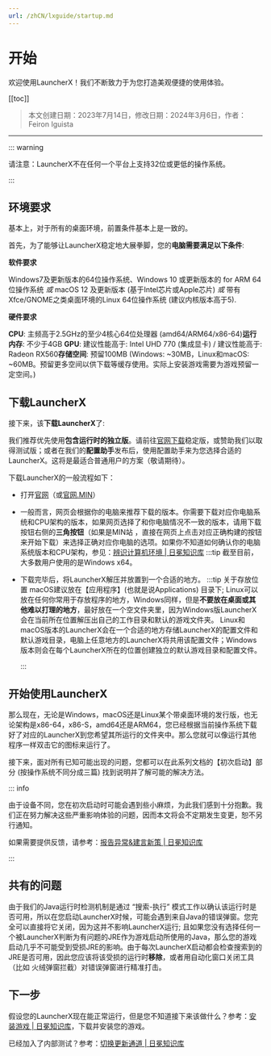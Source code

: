 ```yaml
---
url: /zhCN/lxguide/startup.md
---
```

# 开始

欢迎使用LauncherX！我们不断致力于为您打造美观便捷的使用体验。

\[\[toc]]

> 本文创建日期：2023年7月14日，修改日期：2024年3月6日，作者：Feiron Iguista

***

::: warning

请注意：LauncherX不在任何一个平台上支持32位或更低的操作系统。

:::

## 环境要求

基本上，对于所有的桌面环境，前置条件基本上是一致的。

首先，为了能够让LauncherX稳定地大展拳脚，您的**电脑需要满足以下条件**:

**软件要求**

Windows7及更新版本的64位操作系统、Windows 10 或更新版本的 for ARM 64位操作系统 *或*    macOS 12 及更新版本 (基于Intel芯片或Apple芯片) *或*    带有Xfce/GNOME之类桌面环境的Linux 64位操作系统 (建议内核版本高于5).

**硬件要求**

**CPU**: 主频高于2.5GHz的至少4核心64位处理器 (amd64/ARM64/x86-64)**运行内存**: 不少于4GB        **GPU**: 建议性能高于: Intel UHD 770 (集成显卡) / 建议性能高于: Radeon RX560**存储空间**: 预留100MB (Windows: ~30MB，Linux和macOS: ~60MB。预留更多空间以供下载等缓存使用。实际上安装游戏需要为游戏预留一定空间。)

## 下载LauncherX

接下来，该**下载LauncherX**了:

我们推荐优先使用**包含运行时的独立版**。请前往[官网下载](https://corona.studio/launcherx/download)稳定版，或赞助我们以取得测试版；或者在我们的**配置助手**发布后，使用配置助手来为您选择合适的LauncherX。这将是最适合普通用户的方案（敬请期待）。

下载LauncherX的一般流程如下：

* 打开[官网](https://corona.studio/launcherx/download)（或[官网.MIN](https://mincorona.studio/lx)）

* 一般而言，网页会根据你的电脑来推荐下载的版本。你需要下载对应你电脑系统和CPU架构的版本，如果网页选择了和你电脑情况不一致的版本，请用下载按钮右侧的**三角按钮**（如果是MIN站 ，直接在网页上点击对应正确构建的按钮来开始下载）来选择正确对应你电脑的选项。如果你不知道如何确认你的电脑系统版本和CPU架构，参见：[辨识计算机环境 | 日冕知识库](/zhCN/guide/general/check-system.html)
  :::tip 截至目前，大多数用户使用的是Windows x64。

* 下载完毕后，将LauncherX解压并放置到一个合适的地方。
  :::tip 关于存放位置
  macOS建议放在【应用程序】(也就是说Applications) 目录下; Linux可以放在任何你常用于存放程序的地方，Windows同样，但是**不要放在桌面或其他难以打理的地方**，最好放在一个空文件夹里，因为Windows版LauncherX会在当前所在位置解压出自己的工作目录和默认的游戏文件夹。
  Linux和macOS版本的LauncherX会在一个合适的地方存储LauncherX的配置文件和默认游戏目录，电脑上任意地方的LauncherX将共用该配置文件；Windows版本则会在每个LauncherX所在的位置创建独立的默认游戏目录和配置文件。

  :::

## 开始使用LauncherX

那么现在，无论是Windows，macOS还是Linux某个带桌面环境的发行版，也无论架构是x86-64，x86-S，amd64还是ARM64，您已经根据当前操作系统下载好了对应的LauncherX到您希望其所运行的文件夹中。那么您就可以像运行其他程序一样双击它的图标来运行了。

接下来，面对所有已知可能出现的问题，您都可以在此系列文档的【初次启动】部分 (按操作系统不同分成三篇) 找到说明并了解可能的解决方法。

::: info

由于设备不同，您在初次启动时可能会遇到些小麻烦，为此我们感到十分抱歉。我们正在努力解决这些严重影响体验的问题，因而本文将会不定期发生变更，恕不另行通知。

如果需要提供反馈，请参考：[报告异常&建言新策 | 日冕知识库](/zhCN/lxguide/report-issue.html)

:::

## 共有的问题

由于我们的Java运行时检测机制是通过 “搜索-执行” 模式工作以确认该运行时是否可用，所以在您启动LauncherX时候，可能会遇到来自Java的错误弹窗。您完全可以直接将它关闭，因为这并不影响LauncherX运行; 且如果您没有选择任何一个被LauncherX判断为有问题的JRE作为游戏启动所使用的Java，那么您的游戏启动几乎不可能受到受损JRE的影响。由于每次LauncherX启动都会检查搜索到的JRE是否可用，因此您应该将该受损的运行时**移除**，或者用自动化窗口关闭工具（比如 火绒弹窗拦截）对错误弹窗进行精准打击。

## 下一步

假设您的LauncherX现在能正常运行，但是您不知道接下来该做什么？参考：[安装游戏 | 日冕知识库](/zhCN/lxguide/features/installing-games.html)，下载并安装您的游戏。

已经加入了内部测试？参考：[切换更新通道 | 日冕知识库](/zhCN/lxguide/others/switch-channel.html)
